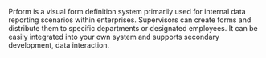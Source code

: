 Prform is a visual form definition system primarily used for internal data reporting scenarios within enterprises. Supervisors can create forms and distribute them to specific departments or designated employees. It can be easily integrated into your own system and supports secondary development, data interaction.
